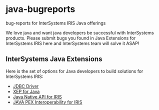 # java-bugreports
bug-reports for InterSystems IRIS Java offerings

We love java and want java developers be successful with InterSystems products.
Please submit bugs you found in Java Extensions for InterSystems IRIS here and InterSystems team will solve it ASAP!

## InterSystems Java Extensions
Here is the set of options for Java developers to build solutions for InterSystems IRIS:
- [JDBC Driver](https://docs.intersystems.com/irislatest/csp/docbook/DocBook.UI.Page.cls?KEY=BJAVA_about#:~:text=JDBC%20driver%20itself%3A-,Using%20the%20JDBC%20Driver,-gives%20a%20detailed)
- [XEP for Java](https://docs.intersystems.com/irislatest/csp/docbook/DocBook.UI.Page.cls?KEY=BJAVXEP)
- [Java Native API for IRIS](https://docs.intersystems.com/irislatest/csp/docbook/DocBook.UI.Page.cls?KEY=BJAVNAT_about)
- [JAVA PEX Interoperability for IRIS](https://docs.intersystems.com/iris20232/csp/docbook/Doc.View.cls?KEY=EPEX_intro)

